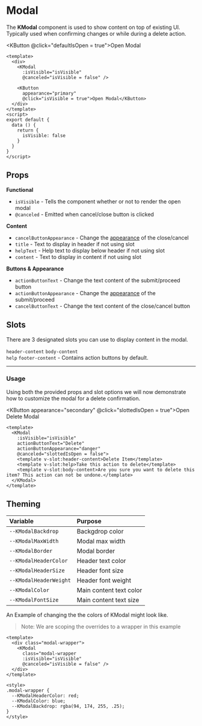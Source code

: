 # Modal

The **KModal** component is used to show content on top of existing UI. Typically used when confirming changes or while during a delete action. 

<KButton @click="defaultIsOpen = true">Open Modal</KButton>

<template>
  <KModal
    :isVisible="defaultIsOpen"
    @canceled="defaultIsOpen = false" />
</template>

```vue
<template>
  <div>
    <KModal
      :isVisible="isVisible"
      @canceled="isVisible = false" />
    
    <KButton
      appearance="primary"
      @click="isVisible = true">Open Modal</KButton>
  </div>
</template>
<script>
export default {
  data () {
    return {
      isVisible: false
    }
  }
}
</script>
```

## Props
**Functional**
-  `isVisible` - Tells the component whether or not to render the open modal
- `@canceled` - Emitted when cancel/close button is clicked

**Content**
- `cancelButtonAppearance` - Change the [appearance](/components/button.html#props) of the close/cancel
- `title` - Text to display in header if not using slot
- `helpText` - Help text to display below header if not using slot
- `content` - Text to display in content if not using slot

**Buttons & Appearance**
- `actionButtonText` - Change the text content of the submit/proceed button
- `actionButtonAppearance` - Change the [appearance](/components/button.html#props) of the submit/proceed
- `cancelButtonText` - Change the text content of the close/cancel button

## Slots
There are 3 designated slots you can use to display content in the modal.

`header-content`
`body-content`  
`help`
`footer-content` - Contains action buttons by default.

---
### Usage

Using both the provided props and slot options we will now demonstrate how to customize the modal for a delete confirmation.

<KButton
  appearance="secondary"
  @click="slottedIsOpen = true">Open Delete Modal</KButton>
<template>
  <KModal
    :isVisible="slottedIsOpen"
    actionButtonText="Delete"
    actionButtonAppearance="danger"
    @canceled="slottedIsOpen = false">
    <template v-slot:header-content>Delete Item</template>
    <template v-slot:help>Take this action to delete</template>
    <template v-slot:body-content>Are you sure you want to delete this item? This action can not be undone.</template>
  </KModal>
</template>

```vue
<template>
  <KModal
    :isVisible="isVisible"
    actionButtonText="Delete"
    actionButtonAppearance="danger"
    @canceled="slottedIsOpen = false">
    <template v-slot:header-content>Delete Item</template>
    <template v-slot:help>Take this action to delete</template>
    <template v-slot:body-content>Are you sure you want to delete this item? This action can not be undone.</template>
  </KModal>
</template>
```

## Theming
| Variable | Purpose
|:-------- |:-------
| `--KModalBackdrop` | Backgdrop color
| `--KModalMaxWidth` | Modal max width
| `--KModalBorder` | Modal border 
| `--KModalHeaderColor` | Header text color
| `--KModalHeaderSize` | Header font size
| `--KModalHeaderWeight` | Header font weight
| `--KModalColor `| Main content text color
| `--KModalFontSize `| Main content text size

An Example of changing the the colors of KModal might look like.  
> Note: We are scoping the overrides to a wrapper in this example

<template>
  <div class="modal-wrapper">
    <KModal
      :isVisible="themeIsOpen"
      @canceled="themeIsOpen = false" />
    <KButton @click="themeIsOpen = true">Open Modal</KButton>
  </div>
</template>

```vue
<template>
  <div class="modal-wrapper">
    <KModal
      class="modal-wrapper
      :isVisible="isVisible"
      @canceled="isVisible = false" />
  </div>
</template>

<style>
.modal-wrapper {
  --KModalHeaderColor: red;
  --KModalColor: blue;
  --KModalBackdrop: rgba(94, 174, 255, .25);
}
</style>
```

<script>
export default {
  data () {
    return {
      defaultIsOpen: false,
      slottedIsOpen: false,
      propsIsOpen: false,
      themeIsOpen: false
    }
  }
}
</script>

<style scoped lang="scss">
.modal-wrapper {
  --KModalHeaderColor: red;
  --KModalColor: blue;
  --KModalBackdrop: rgba(94, 174, 255, .25);
}
</style>
